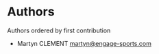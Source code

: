 Authors
=======


Authors ordered by first contribution

- Martyn CLEMENT <martyn@engage-sports.com>
